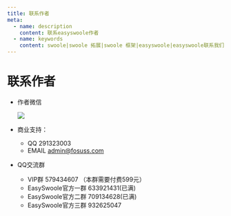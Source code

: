 ```yaml
---
title: 联系作者
meta:
  - name: description
    content: 联系easyswoole作者
  - name: keywords
    content: swoole|swoole 拓展|swoole 框架|easyswoole|easyswoole联系我们|easyswoole作者
---
```

# 联系作者

- 作者微信
 
    ![](/Images/Passage/authWx.png)
      
- 商业支持：
    - QQ 291323003
    - EMAIL admin@fosuss.com  
     
- QQ交流群
    - VIP群 579434607 （本群需要付费599元）
    - EasySwoole官方一群 633921431(已满)
    - EasySwoole官方二群 709134628(已满)
    - EasySwoole官方三群 932625047

